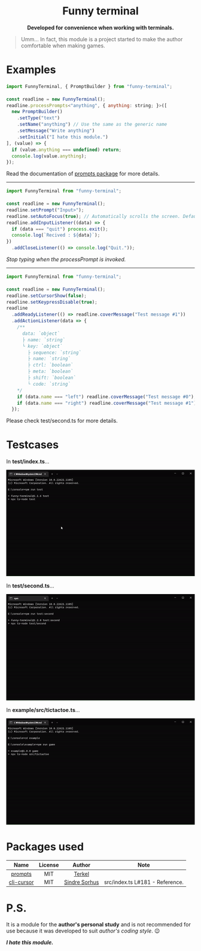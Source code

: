 <h1 align="center">Funny terminal</h1>

<p align="center">
  <b>Developed for convenience when working with terminals.</b>
</p>

> Umm... In fact, this module is a project started to make the author comfortable when making games.

# Examples
```js
import FunnyTerminal, { PromptBuilder } from "funny-terminal";

const readline = new FunnyTerminal();
readline.processPrompts<"anything", { anything: string; }>([
  new PromptBuilder()
    .setType("text")
    .setName("anything") // Use the same as the generic name
    .setMessage("Write anything")
    .setInitial("I hate this module.")
], (value) => {
  if (value.anything === undefined) return;
  console.log(value.anything);
});
```

Read the documentation of [prompts package](https://npmjs.com/package/prompts) for more details.

<hr />

```js
import FunnyTerminal from "funny-terminal";

const readline = new FunnyTerminal();
readline.setPrompt("Input>");
readline.setAutoFocus(true); // Automatically scrolls the screen. Default value is `true`.
readline.addInputListener((data) => {
  if (data === "quit") process.exit();
  console.log(`Recived : ${data}`);
})
  .addCloseListener(() => console.log("Quit."));
```

*Stop typing when the processPrompt is invoked.*

<hr />

```js
import FunnyTerminal from "funny-terminal";

const readline = new FunnyTerminal();
readline.setCursorShow(false);
readline.setKeypressDisable(true);
readline
  .addReadyListener(() => readline.coverMessage("Test message #1"))
  .addActionListener(data => {
    /**
      data: `object`
      ├ name: `string`
      └ key: `object`
        ├ sequence: `string`
        ├ name: `string`
        ├ ctrl: `boolean`
        ├ meta: `boolean`
        ├ shift: `boolean`
        └ code: `string`
    */
    if (data.name === "left") readline.coverMessage("Test message #0"); // Left Arrow Key.
    if (data.name === "right") readline.coverMessage("Test message #1");// Right Arrow Key.
  });
```

Please check test/second.ts for more details.

# Testcases
In **test/index.ts**...

<img src="https://raw.githubusercontent.com/turtle85917/readline/master/.github/imgs/testcase%231.gif">

In **test/second.ts**...

<img src="https://raw.githubusercontent.com/turtle85917/readline/master/.github/imgs/testcase%232.gif">

In **example/src/tictactoe.ts**...

<img src="https://raw.githubusercontent.com/turtle85917/readline/master/.github/imgs/tictactoe.gif">

# Packages used
|Name|License|Author|Note|
|:--:|:--:|:--:|:--:|
|[prompts](https://npmjs.com/package/prompts)|MIT|[Terkel](https://github.com/terkelg)|
|[cli-cursor](https://www.npmjs.com/package/cli-cursor)|MIT|[Sindre Sorhus](https://github.com/sindresorhus)|src/index.ts L#181 - Reference.|

# P.S.
It is a module for the **author's personal study** and is not recommended for use because it was developed to suit *author's coding style*. 😉

***I hate this module.***
